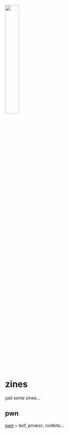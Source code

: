 <img width="30%" src="https://i.imgur.com/CGV9DU1.png"></img>
# zines
just some zines...

## pwn
[pwn](pwn.md) ~ bof, privesc, rootkits...
